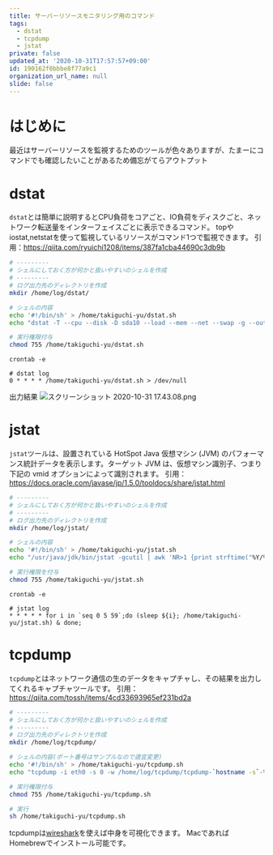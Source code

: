 ```yaml
---
title: サーバーリソースモニタリング用のコマンド
tags:
  - dstat
  - tcpdump
  - jstat
private: false
updated_at: '2020-10-31T17:57:57+09:00'
id: 190162f0bbbe8f77a9c1
organization_url_name: null
slide: false
---
```

# はじめに

最近はサーバーリソースを監視するためのツールが色々ありますが、たまーにコマンドでも確認したいことがあるため備忘がてらアウトプット

# dstat

`dstat`とは簡単に説明するとCPU負荷をコアごと、IO負荷をディスクごと、ネットワーク転送量をインターフェイスごとに表示できるコマンド。 topやiostat,netstatを使って監視しているリソースがコマンド1つで監視できます。
引用：https://qiita.com/ryuichi1208/items/387fa1cba44690c3db9b

```bash:dstat.sh
# ---------
# シェルにしておく方が何かと扱いやすいのシェルを作成
# ---------
# ログ出力先のディレクトリを作成
mkdir /home/log/dstat/

# シェルの内容
echo '#!/bin/sh' > /home/takiguchi-yu/dstat.sh
echo "dstat -T --cpu --disk -D sda10 --load --mem --net --swap -g --output /home/log/dstat/dstat-\`hostname -s\`-\`date +%Y-%m-%d-%H\`.csv 1 3599" >> /home/takiguchi-yu/dstat.sh

# 実行権限付与
chmod 755 /home/takiguchi-yu/dstat.sh
```

```bash:crontab
crontab -e
 
# dstat log
0 * * * * /home/takiguchi-yu/dstat.sh > /dev/null
```

出力結果
![スクリーンショット 2020-10-31 17.43.08.png](https://qiita-image-store.s3.ap-northeast-1.amazonaws.com/0/59081/eecec1fe-6fa7-1467-7311-fb970f9a912d.png)


# jstat

`jstat`ツールは、設置されている HotSpot Java 仮想マシン (JVM) のパフォーマンス統計データを表示します。ターゲット JVM は、仮想マシン識別子、つまり下記の vmid オプションによって識別されます。
引用：https://docs.oracle.com/javase/jp/1.5.0/tooldocs/share/jstat.html

```bash:jstat.sh
# ---------
# シェルにしておく方が何かと扱いやすいのシェルを作成
# ---------
# ログ出力先のディレクトリを作成
mkdir /home/log/jstat/

# シェルの内容
echo '#!/bin/sh' > /home/takiguchi-yu/jstat.sh
echo "/usr/java/jdk/bin/jstat -gcutil | awk 'NR>1 {print strftime("%Y/%m/%d %H:%M:%S"),$0} {system(":")}' | sed -r 's/  +/,/g' >> /home/log/jstat/jstat_\`hostname -s\`-\`date +%Y-%m-%d-%H\`.log" >> /home/takiguchi-yu/jstat.sh

# 実行権限を付与
chmod 755 /home/takiguchi-yu/jstat.sh
```

```bash:crontab
crontab -e
 
# jstat log
* * * * * for i in `seq 0 5 59`;do (sleep ${i}; /home/takiguchi-yu/jstat.sh) & done;
```

# tcpdump

`tcpdump`とはネットワーク通信の生のデータをキャプチャし、その結果を出力してくれるキャプチャツールです。
引用：https://qiita.com/tossh/items/4cd33693965ef231bd2a

```bash:tcpdump.sh
# ---------
# シェルにしておく方が何かと扱いやすいのシェルを作成
# ---------
# ログ出力先のディレクトリを作成
mkdir /home/log/tcpdump/

# シェルの内容(ポート番号はサンプルなので適宜変更)
echo '#!/bin/sh' > /home/takiguchi-yu/tcpdump.sh
echo "tcpdump -i eth0 -s 0 -w /home/log/tcpdump/tcpdump-`hostname -s`-%Y-%m-%d-%H.pcap -G 3600 -Z root -z gzip \( tcp port 9160\) or \( tcp port 7000 \)" >> /home/takiguchi-yu/tcpdump.sh

# 実行権限付与
chmod 755 /home/takiguchi-yu/tcpdump.sh
```

```bash
# 実行
sh /home/takiguchi-yu/tcpdump.sh
```

tcpdumpは[wireshark](https://www.wireshark.org/)を使えば中身を可視化できます。
MacであればHomebrewでインストール可能です。
